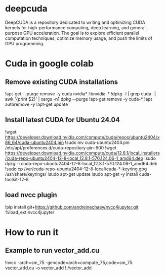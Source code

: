 # deepcuda
DeepCUDA is a repository dedicated to writing and optimizing CUDA kernels for high-performance computing, deep learning, and general-purpose GPU acceleration. The goal is to explore efficient parallel computation techniques, optimize memory usage, and push the limits of GPU programming.


# Cuda in google colab

## Remove existing CUDA installations
!apt-get --purge remove -y cuda nvidia* libnvidia-*
!dpkg -l | grep cuda- | awk '{print $2}' | xargs -n1 dpkg --purge
!apt-get remove -y cuda-*
!apt autoremove -y
!apt-get update

## Install latest CUDA for Ubuntu 24.04
!wget https://developer.download.nvidia.com/compute/cuda/repos/ubuntu2404/x86_64/cuda-ubuntu2404.pin
!sudo mv cuda-ubuntu2404.pin /etc/apt/preferences.d/cuda-repository-pin-600
!wget https://developer.download.nvidia.com/compute/cuda/12.8.1/local_installers/cuda-repo-ubuntu2404-12-8-local_12.8.1-570.124.06-1_amd64.deb
!sudo dpkg -i cuda-repo-ubuntu2404-12-8-local_12.8.1-570.124.06-1_amd64.deb
!sudo cp /var/cuda-repo-ubuntu2404-12-8-local/cuda-*-keyring.gpg /usr/share/keyrings/
!sudo apt-get update
!sudo apt-get -y install cuda-toolkit-12-8

## load nvcc plugin
!pip install git+https://github.com/andreinechaev/nvcc4jupyter.git
%load_ext nvcc4jupyter



# How to run it

## Example to run vector_add.cu
!nvcc -arch=sm_75 -gencode=arch=compute_75,code=sm_75 vector_add.cu -o vector_add
!./vector_add